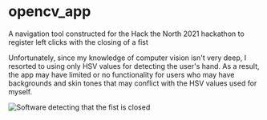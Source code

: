 # opencv_app
A navigation tool constructed for the Hack the North 2021 hackathon to register left clicks with the closing of a fist

Unfortunately, since my knowledge of computer vision isn't very deep, I resorted to using only HSV values for detecting the user's hand. As a result, the app may have limited or no functionality for  users who may have backgrounds and skin tones that may conflict with the HSV values used for myself.

![Software detecting that the fist is closed](<img width="1007" alt="image" src="https://user-images.githubusercontent.com/55860775/151230061-6d087314-9198-4072-8178-e02e176cd563.png">)
